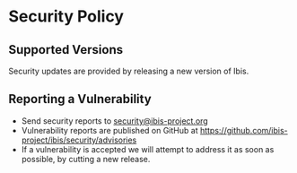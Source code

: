 # Security Policy

## Supported Versions

Security updates are provided by releasing a new version of Ibis.

## Reporting a Vulnerability

- Send security reports to security@ibis-project.org
- Vulnerability reports are published on GitHub at https://github.com/ibis-project/ibis/security/advisories
- If a vulnerability is accepted we will attempt to address it as soon as possible, by cutting a new release.
